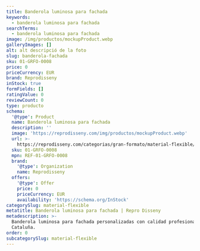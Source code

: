 ```yaml
---
title: Banderola luminosa para fachada
keywords:
  - banderola luminosa para fachada
searchTerms:
  - banderola luminosa para fachada
image: /img/productos/mockupProduct.webp
galleryImages: []
alt: alt descripció de la foto
slug: banderola-fachada
sku: 01-GRFO-0008
price: 0
priceCurrency: EUR
brand: Reprodisseny
inStock: true
formFields: []
ratingValue: 0
reviewCount: 0
type: producto
schema:
  '@type': Product
  name: Banderola luminosa para fachada
  description: ''
  image: 'https://reprodisseny.com/img/productos/mockupProduct.webp'
  url: >-
    https://reprodisseny.com/categorias/gran-formato/material-flexible/banderola-fachada
  sku: 01-GRFO-0008
  mpn: REF-01-GRFO-0008
  brand:
    '@type': Organization
    name: Reprodisseny
  offers:
    '@type': Offer
    price: 0
    priceCurrency: EUR
    availability: 'https://schema.org/InStock'
categorySlug: material-flexible
metatitle: Banderola luminosa para fachada | Repro Disseny
metadescription: >-
  Banderola luminosa para fachada personalizadas con calidad profesional en
  Cataluña.
order: 0
subcategorySlug: material-flexible
---
```


